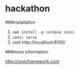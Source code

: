 # hackathon


###installation

1. <code>npm install -g cordova ionic</code>
2. <code>ionic serve</code>
3. visit http://localhost:8100/


###more information

http://ionicframework.com
